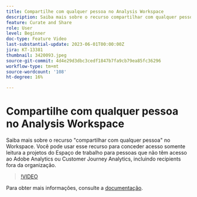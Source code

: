 ```yaml
---
title: Compartilhe com qualquer pessoa no Analysis Workspace
description: Saiba mais sobre o recurso compartilhar com qualquer pessoa no Espaço de trabalho. Você pode usar esse recurso para conceder acesso somente leitura a projetos do Workspace a pessoas que não têm acesso ao Adobe Analytics ou CJA, incluindo recipients fora da organização.
feature: Curate and Share
role: User
level: Beginner
doc-type: Feature Video
last-substantial-update: 2023-06-01T00:00:00Z
jira: KT-13381
thumbnail: 3420093.jpeg
source-git-commit: 4d4e29d3dbc3cedf1847b7fa9cb79ea85fc36296
workflow-type: tm+mt
source-wordcount: '108'
ht-degree: 16%

---
```



# Compartilhe com qualquer pessoa no Analysis Workspace

Saiba mais sobre o recurso &quot;compartilhar com qualquer pessoa&quot; no Workspace. Você pode usar esse recurso para conceder acesso somente leitura a projetos do Espaço de trabalho para pessoas que não têm acesso ao Adobe Analytics ou Customer Journey Analytics, incluindo recipients fora da organização.

>[!VIDEO](https://video.tv.adobe.com/v/3420093/?learn=on)

Para obter mais informações, consulte a [documentação](https://experienceleague.adobe.com/docs/analytics/analyze/analysis-workspace/curate-share/share-projects.html?lang=pt-BR#share-public-link).
